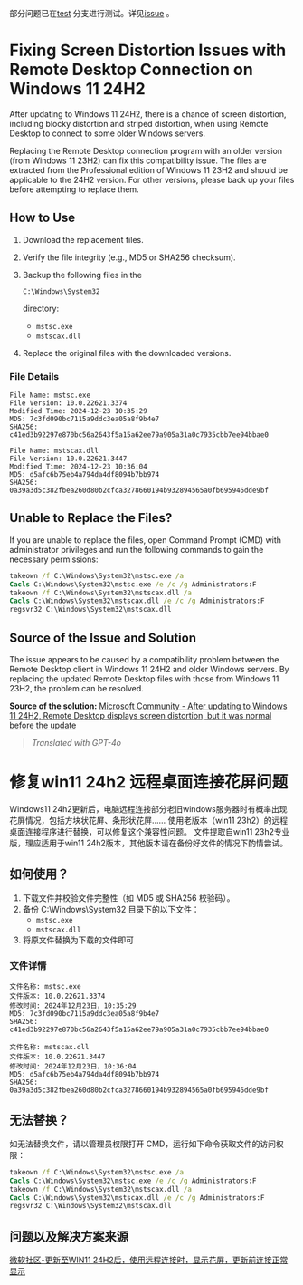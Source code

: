 部分问题已在[test](https://github.com/Small-tailqwq/fix_Win11_24h2_RDC/tree/test) 分支进行测试。详见[issue](https://github.com/Small-tailqwq/fix_Win11_24h2_RDC/issues/1#issuecomment-2594356189) 。 

# Fixing Screen Distortion Issues with Remote Desktop Connection on Windows 11 24H2

After updating to Windows 11 24H2, there is a chance of screen distortion, including blocky distortion and striped distortion, when using Remote Desktop to connect to some older Windows servers.

Replacing the Remote Desktop connection program with an older version (from Windows 11 23H2) can fix this compatibility issue. The files are extracted from the Professional edition of Windows 11 23H2 and should be applicable to the 24H2 version. For other versions, please back up your files before attempting to replace them.

## How to Use

1. Download the replacement files.

2. Verify the file integrity (e.g., MD5 or SHA256 checksum).

3. Backup the following files in the 

   ```
   C:\Windows\System32
   ```

    directory:

   - `mstsc.exe`
   - `mstscax.dll`

4. Replace the original files with the downloaded versions.

### File Details

```
File Name: mstsc.exe  
File Version: 10.0.22621.3374  
Modified Time: 2024-12-23 10:35:29  
MD5: 7c3fd090bc7115a9ddc3ea05a8f9b4e7  
SHA256: c41ed3b92297e870bc56a2643f5a15a62ee79a905a31a0c7935cbb7ee94bbae0  

File Name: mstscax.dll  
File Version: 10.0.22621.3447  
Modified Time: 2024-12-23 10:36:04  
MD5: d5afc6b75eb4a794da4df8094b7bb974  
SHA256: 0a39a3d5c382fbea260d80b2cfca3278660194b932894565a0fb695946dde9bf  
```

## Unable to Replace the Files?

If you are unable to replace the files, open Command Prompt (CMD) with administrator privileges and run the following commands to gain the necessary permissions:

```cmd
takeown /f C:\Windows\System32\mstsc.exe /a
Cacls C:\Windows\System32\mstsc.exe /e /c /g Administrators:F  
takeown /f C:\Windows\System32\mstscax.dll /a
Cacls C:\Windows\System32\mstscax.dll /e /c /g Administrators:F
regsvr32 C:\Windows\System32\mstscax.dll
```

## Source of the Issue and Solution

The issue appears to be caused by a compatibility problem between the Remote Desktop client in Windows 11 24H2 and older Windows servers. By replacing the updated Remote Desktop files with those from Windows 11 23H2, the problem can be resolved.

**Source of the solution:**
 [Microsoft Community - After updating to Windows 11 24H2, Remote Desktop displays screen distortion, but it was normal before the update](https://answers.microsoft.com/zh-hans/windowsclient/forum/all/更新至win11/776bec98-0be9-4952-90f8-5432ac9bac25?page=7)

> *Translated with GPT-4o*



# 修复win11 24h2 远程桌面连接花屏问题

Windows11 24h2更新后，电脑远程连接部分老旧windows服务器时有概率出现花屏情况，包括方块状花屏、条形状花屏……
使用老版本（win11 23h2）的远程桌面连接程序进行替换，可以修复这个兼容性问题。
文件提取自win11 23h2专业版，理应适用于win11 24h2版本，其他版本请在备份好文件的情况下酌情尝试。

## 如何使用？

1. 下载文件并校验文件完整性（如 MD5 或 SHA256 校验码）。
2. 备份 C:\Windows\System32 目录下的以下文件：
   - `mstsc.exe`
   - `mstscax.dll`
3. 将原文件替换为下载的文件即可

### 文件详情

```
文件名称: mstsc.exe
文件版本: 10.0.22621.3374
修改时间: 2024年12月23日，10:35:29
MD5: 7c3fd090bc7115a9ddc3ea05a8f9b4e7
SHA256: c41ed3b92297e870bc56a2643f5a15a62ee79a905a31a0c7935cbb7ee94bbae0

文件名称: mstscax.dll
文件版本: 10.0.22621.3447
修改时间: 2024年12月23日，10:36:04
MD5: d5afc6b75eb4a794da4df8094b7bb974
SHA256: 0a39a3d5c382fbea260d80b2cfca3278660194b932894565a0fb695946dde9bf
```

## 无法替换？

如无法替换文件，请以管理员权限打开 CMD，运行如下命令获取文件的访问权限：
```cmd
takeown /f C:\Windows\System32\mstsc.exe /a
Cacls C:\Windows\System32\mstsc.exe /e /c /g Administrators:F
takeown /f C:\Windows\System32\mstscax.dll /a
Cacls C:\Windows\System32\mstscax.dll /e /c /g Administrators:F
regsvr32 C:\Windows\System32\mstscax.dll
```

## 问题以及解决方案来源

[微软社区-更新至WIN11 24H2后，使用远程连接时，显示花屏，更新前连接正常显示](https://answers.microsoft.com/zh-hans/windowsclient/forum/all/%E6%9B%B4%E6%96%B0%E8%87%B3win11/776bec98-0be9-4952-90f8-5432ac9bac25?page=7)
